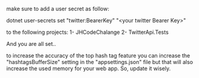 ﻿make sure to add a user secret as follow:

dotnet user-secrets set "twitter:BearerKey" "\<your twitter Bearer Key\>"

to the following projects:
1- JHCodeChalange
2- TwitterApi.Tests

And you are all set..

to increase the accuracy of the top hash tag feature you can increase the "hashtagsBufferSize" setting in the "appsettings.json" file
but that will also increase the used memory for your web app. So, update it wisely.
